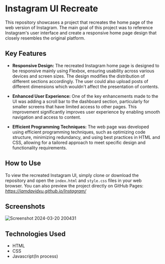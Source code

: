 # Instagram UI Recreate

This repository showcases a project that recreates the home page of the web version of Instagram. The main goal of this project was to reference Instagram's user interface and create a responsive home page design that closely resembles the original platform.

## Key Features

- **Responsive Design:** The recreated Instagram home page is designed to be responsive mainly using Flexbox, ensuring usability across various devices and screen sizes. The design modifies the distribution of different sections accordingly. The user could also upload posts of different dimensions which wouldn't affect the presentation of contents.
  
- **Enhanced User Experience:** One of the key enhancements made to the UI was adding a scroll bar to the dashboard section, particularly for smaller screens that have limited access to other pages. This improvement significantly improves user experience by enabling smooth navigation and access to content.

- **Efficient Programming Techniques:** The web page was developed using efficient programming techniques, such as optimizing code structure, minimizing redundancy, and using best practices in HTML and CSS, allowing for a tailored approach to meet specific design and functionality requirements.

## How to Use

To view the recreated Instagram UI, simply clone or download the repository and open the `index.html` and `style.css` files in your web browser. 
You can also preview the project directly on GitHub Pages: *https://iamdavidxu.github.io/Instagram/*

## Screenshots
![Screenshot 2024-03-20 200431](https://github.com/iamdavidxu/Instagram/assets/161985636/1bf332d0-966e-49f8-bbca-ae4eaca1fc9e)

## Technologies Used
- HTML
- CSS
- Javascript(In process)
